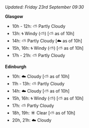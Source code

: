 *Updated: Friday 23rd September 09:30*

**Glasgow**

* 10h - 12h: :partly_sunny: Partly Cloudy
* 13h: :cyclone: Windy (:partly_sunny:) [:partly_sunny: as of 10h]
* 14h: :partly_sunny: Partly Cloudy [:cloud: as of 10h]
* 15h, 16h: :cyclone: Windy (:partly_sunny:) [:partly_sunny: as of 10h]
* 17h - 21h: :partly_sunny: Partly Cloudy

**Edinburgh**

* 10h: :cloud: Cloudy [:partly_sunny: as of 10h]
* 11h - 13h: :partly_sunny: Partly Cloudy
* 14h: :cloud: Cloudy [:partly_sunny: as of 10h]
* 15h, 16h: :cyclone: Windy (:partly_sunny:) [:partly_sunny: as of 10h]
* 17h: :partly_sunny: Partly Cloudy
* 18h, 19h: :sunny: Clear [:partly_sunny: as of 10h]
* 20h, 21h: :cloud: Cloudy
